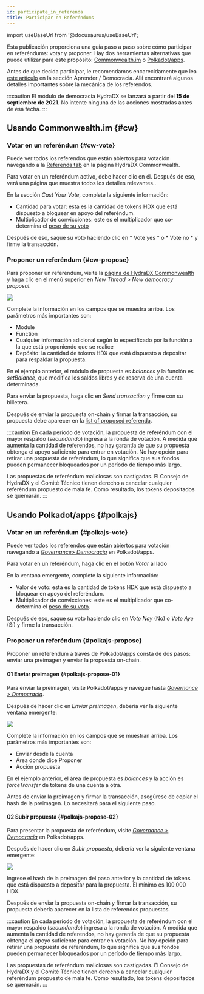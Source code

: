 ```yaml
---
id: participate_in_referenda
title: Participar en Referéndums
---
```


import useBaseUrl from '@docusaurus/useBaseUrl';

Esta publicación proporciona una guía paso a paso sobre cómo participar en referéndums: votar y proponer. Hay dos herramientas alternativas que puede utilizar para este propósito: [Commonwealth.im](#cw) o [Polkadot/apps](#polkajs).

Antes de que decida participar, le recomendamos encarecidamente que lea [este artículo](/democracy_referenda)  en la sección Aprender / Democracia. Allí encontrará algunos detalles importantes sobre la mecánica de los referendos.

:::caution
El módulo de democracia HydraDX se lanzará a partir del **15 de septiembre de 2021**. No intente ninguna de las acciones mostradas antes de esa fecha.
:::

## Usando Commonwealth.im {#cw}
### Votar en un referéndum {#cw-vote}
Puede ver todos los referendos que están abiertos para votación navegando a la [Referenda tab](https://commonwealth.im/hydradx/referenda) en la página HydraDX Commonwealth.

Para votar en un referéndum activo, debe hacer clic en él. Después de eso, verá una página que muestra todos los detalles relevantes..

En la sección *Cast Your Vote*, complete la siguiente información:

* Cantidad para votar: esta es la cantidad de tokens HDX que está dispuesto a bloquear en apoyo del referéndum.
* Multiplicador de convicciones: este es el multiplicador que co-determina el [peso de su voto](/democracy_referenda#referenda-votes-weighing)

Después de eso, saque su voto haciendo clic en * Vote yes * o * Vote no * y firme la transacción.

### Proponer un referéndum {#cw-propose}

Para proponer un referéndum, visite la [página de HydraDX Commonwealth](https://commonwealth.im/hydradx/) y haga clic en el menú superior en *New Thread > New democracy proposal*.

<div style={{textAlign: 'center'}}>
  <img src={useBaseUrl('/participate_in_referenda/cw-proposal.jpg')} />
</div>

Complete la información en los campos que se muestra arriba. Los parámetros más importantes son:
* Module
* Function
* Cualquier información adicional según lo especificado por la función a la que está proponiendo que se realice
* Depósito: la cantidad de tokens HDX que está dispuesto a depositar para respaldar la propuesta.

En el ejemplo anterior, el módulo de propuesta es *balances* y la función es *setBalance*, que modifica los saldos libres y de reserva de una cuenta determinada.

Para enviar la propuesta, haga clic en *Send transaction* y firme con su billetera.

Después de enviar la propuesta on-chain y firmar la transacción, su propuesta debe aparecer en la [list of proposed referenda](https://commonwealth.im/hydradx/referenda).

:::caution
En cada período de votación, la propuesta de referéndum con el mayor respaldo (*secundando*) ingresa a la ronda de votación. A medida que aumenta la cantidad de referendos, no hay garantía de que su propuesta obtenga el apoyo suficiente para entrar en votación. No hay opción para retirar una propuesta de referéndum, lo que significa que sus fondos pueden permanecer bloqueados por un período de tiempo más largo.

Las propuestas de referéndum maliciosas son castigadas. El Consejo de HydraDX y el Comité Técnico tienen derecho a cancelar cualquier referéndum propuesto de mala fe. Como resultado, los tokens depositados se quemarán.
:::

## Usando Polkadot/apps {#polkajs}

###  Votar en un referéndum {#polkajs-vote}

Puede ver todos los referendos que están abiertos para votación navegando a [*Governance> Democracia*](https://polkadot.js.org/apps/?rpc=wss%253A%252F%252Frpc.hydradx.cloud#/democracy) en Polkadot/apps.


Para votar en un referéndum, haga clic en el botón *Votar* al lado

En la ventana emergente, complete la siguiente información:

* Valor de voto: esta es la cantidad de tokens HDX que está dispuesto a bloquear en apoyo del referéndum.
* Multiplicador de convicciones: este es el multiplicador que co-determina el [peso de su voto](/democracy_referenda#referenda-votes-weighing).

Después de eso, saque su voto haciendo clic en *Vote Nay* (No) o *Vote Aye* (Sí) y firme la transacción.

### Proponer un referéndum {#polkajs-propose}

Proponer un referéndum a través de Polkadot/apps  consta de dos pasos: enviar una preimagen y enviar la propuesta on-chain.

#### 01 Enviar  preimagen {#polkajs-propose-01}
Para enviar la preimagen, visite Polkadot/apps y navegue hasta [*Governance > Democracia*](https://polkadot.js.org/apps/?rpc=wss%253A%252F%252Frpc.hydradx.cloud#/democracy).

Después de hacer clic en *Enviar preimagen*, debería ver la siguiente ventana emergente:

<div style={{textAlign: 'center'}}>
  <img src={useBaseUrl('/participate_in_referenda/polkajs-preimage.jpg')} />
</div>

Complete la información en los campos que se muestran arriba. Los parámetros más importantes son:
* Enviar desde la cuenta
* Área donde dice Proponer 
* Acción propuesta

En el ejemplo anterior, el área de propuesta es *balances* y la acción es *forceTransfer* de tokens de una cuenta a otra.

Antes de enviar la preimagen y firmar la transacción, asegúrese de copiar el hash de la preimagen. Lo necesitará para el siguiente paso.

#### 02 Subir propuesta {#polkajs-propose-02}
Para presentar la propuesta de referéndum, visite [*Governance > Democracia*](https://polkadot.js.org/apps/?rpc=wss%253A%252F%252Frpc.hydradx.cloud#/democracy) en Polkadot/apps.

Después de hacer clic en *Subir propuesta*, debería ver la siguiente ventana emergente:

<div style={{textAlign: 'center'}}>
  <img src={useBaseUrl('/participate_in_referenda/polkajs-proposal.jpg')} />
</div>


Ingrese el hash de la preimagen del paso anterior y la cantidad de tokens que está dispuesto a depositar para la propuesta. El mínimo es 100.000 HDX.

Después de enviar la propuesta on-chain y firmar la transacción, su propuesta debería aparecer en la lista de referendos propuestos.

:::caution
En cada período de votación, la propuesta de referéndum con el mayor respaldo (*secundando*) ingresa a la ronda de votación. A medida que aumenta la cantidad de referendos, no hay garantía de que su propuesta obtenga el apoyo suficiente para entrar en votación. No hay opción para retirar una propuesta de referéndum, lo que significa que sus fondos pueden permanecer bloqueados por un período de tiempo más largo.

Las propuestas de referéndum maliciosas son castigadas. El Consejo de HydraDX y el Comité Técnico tienen derecho a cancelar cualquier referéndum propuesto de mala fe. Como resultado, los tokens depositados se quemarán.
:::
